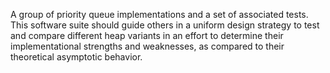 A group of priority queue implementations and a set of associated tests.  This software suite should guide others in a uniform design strategy to test and compare different heap variants in an effort to determine their implementational strengths and weaknesses, as compared to their theoretical asymptotic behavior.